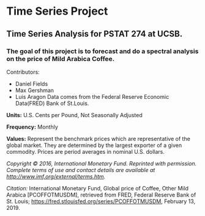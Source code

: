 # Time Series Project
## Time Series Analysis for PSTAT 274 at UCSB. 
### The goal of this project is to forecast and do a spectral analysis on the price of Mild Arabica Coffee. 

Contributors:
- Daniel Fields
- Max Gershman
- Luis Aragon
Data comes from the Federal Reserve Economic Data(FRED) Bank of St.Louis.


**Units:**  U.S. Cents per Pound, Not Seasonally Adjusted

**Frequency:**  Monthly

**Values:** Represent the benchmark prices which are representative of the global market. They are determined by the largest exporter of a given commodity. Prices are period averages in nominal U.S. dollars.

*Copyright © 2016, International Monetary Fund. Reprinted with permission. Complete terms of use and contact details are available at http://www.imf.org/external/terms.htm.*

_*Citation:*_
International Monetary Fund, Global price of Coffee, Other Mild Arabica [PCOFFOTMUSDM], retrieved from FRED, Federal Reserve Bank of St. Louis; https://fred.stlouisfed.org/series/PCOFFOTMUSDM, February 13, 2019.
